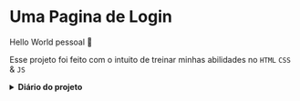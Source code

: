 <h1>Uma Pagina de Login</h1>


Hello World pessoal 🖖

Esse projeto foi feito com o intuito de treinar minhas abilidades no <code>HTML</code> <code>CSS</code> & <code>JS</code>


<details>
 	<summary><strong>Diário do projeto</strong></summary>
  
	<strong>001:</strong> <a href="./src/001.md">Começando a pagina de login</a> <br>
	<strong>002:</strong> <a href="./src/002.md">Uma nova página + novos estilos na página</a>
	<br>
	
</details>

